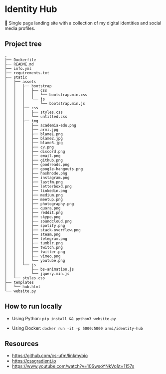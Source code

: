 # Identity Hub
🍖 Single page landing site with a collection of my digital identities and social media profiles. 

## Project tree
```
.
├── Dockerfile
├── README.md
├── info.yml
├── requirements.txt
├── static
│   ├── assets
│   │   ├── bootstrap
│   │   │   ├── css
│   │   │   │   └── bootstrap.min.css
│   │   │   └── js
│   │   │       └── bootstrap.min.js
│   │   ├── css
│   │   │   ├── styles.css
│   │   │   └── untitled.css
│   │   ├── img
│   │   │   ├── academia-edu.png
│   │   │   ├── armi.jpg
│   │   │   ├── blame1.png
│   │   │   ├── blame2.jpg
│   │   │   ├── blame3.jpg
│   │   │   ├── cv.png
│   │   │   ├── discord.png
│   │   │   ├── email.png
│   │   │   ├── github.png
│   │   │   ├── goodreads.png
│   │   │   ├── google-hangouts.png
│   │   │   ├── hashnode.png
│   │   │   ├── instagram.png
│   │   │   ├── lastfm.png
│   │   │   ├── letterboxd.png
│   │   │   ├── linkedin.png
│   │   │   ├── medium.png
│   │   │   ├── meetup.png
│   │   │   ├── photography.png
│   │   │   ├── quora.png
│   │   │   ├── reddit.png
│   │   │   ├── skype.png
│   │   │   ├── soundcloud.png
│   │   │   ├── spotify.png
│   │   │   ├── stack-overflow.png
│   │   │   ├── steam.png
│   │   │   ├── telegram.png
│   │   │   ├── tumblr.png
│   │   │   ├── twitch.png
│   │   │   ├── twitter.png
│   │   │   ├── vimeo.png
│   │   │   └── youtube.png
│   │   └── js
│   │       ├── bs-animation.js
│   │       └── jquery.min.js
│   └── styles.css
├── templates
│   └── hub.html
└── website.py
```

## How to run locally
* Using Python:
````pip install && python3 website.py````

* Using Docker:
````docker run -it -p 5000:5000 armi/identity-hub````

## Resources
* https://github.com/cs-ufm/linkmybio
* https://cssgradient.io
* https://www.youtube.com/watch?v=10SwsoYNkVc&t=1157s